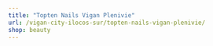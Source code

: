 ```yaml
---
title: "Topten Nails Vigan Plenivie"
url: /vigan-city-ilocos-sur/topten-nails-vigan-plenivie/
shop: beauty
---
```


